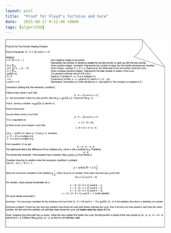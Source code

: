 ```yaml
---
layout: post
title:  "Proof for Floyd's tortoise and hare"
date:   2025-08-17 9:22:46 +0800
tags: [algorithm]
---
```


![alt text](/assets/images/prof_floyd.png)
